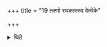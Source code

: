 +++
title = "19 तक्ष्णो रथकारस्य वेत्येके"

+++

<details><summary>थिते</summary>

19. According to some ( this offering should be made) (either) (in the house) of the carpenter or of the chariot-maker.  
</details>
